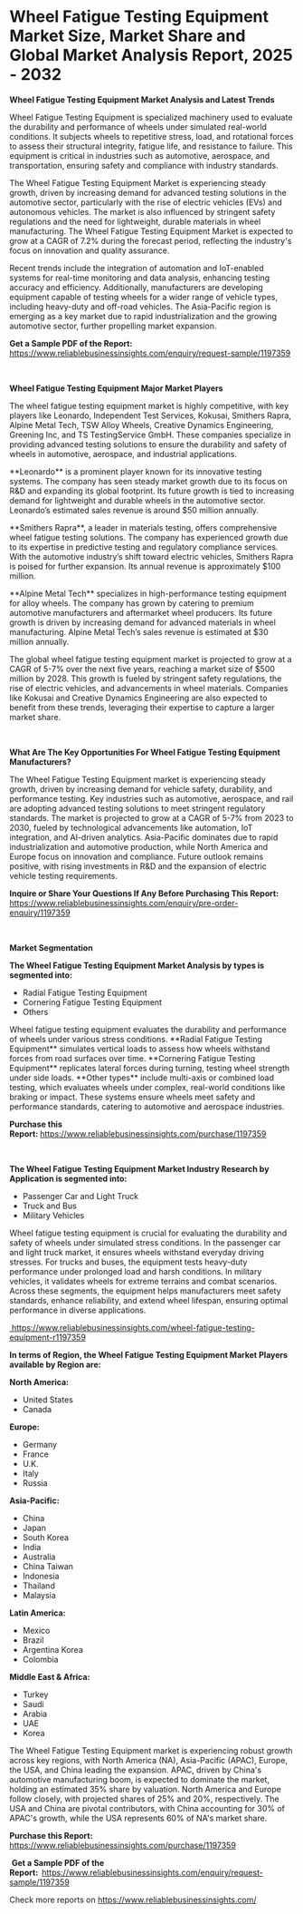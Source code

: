 <p><h1>Wheel Fatigue Testing Equipment Market Size, Market Share and Global Market Analysis Report, 2025 - 2032</h1></p><p><strong>Wheel Fatigue Testing Equipment Market Analysis and Latest Trends</strong></p>
<p><p>Wheel Fatigue Testing Equipment is specialized machinery used to evaluate the durability and performance of wheels under simulated real-world conditions. It subjects wheels to repetitive stress, load, and rotational forces to assess their structural integrity, fatigue life, and resistance to failure. This equipment is critical in industries such as automotive, aerospace, and transportation, ensuring safety and compliance with industry standards.</p><p>The Wheel Fatigue Testing Equipment Market is experiencing steady growth, driven by increasing demand for advanced testing solutions in the automotive sector, particularly with the rise of electric vehicles (EVs) and autonomous vehicles. The market is also influenced by stringent safety regulations and the need for lightweight, durable materials in wheel manufacturing. The Wheel Fatigue Testing Equipment Market is expected to grow at a CAGR of 7.2% during the forecast period, reflecting the industry's focus on innovation and quality assurance.</p><p>Recent trends include the integration of automation and IoT-enabled systems for real-time monitoring and data analysis, enhancing testing accuracy and efficiency. Additionally, manufacturers are developing equipment capable of testing wheels for a wider range of vehicle types, including heavy-duty and off-road vehicles. The Asia-Pacific region is emerging as a key market due to rapid industrialization and the growing automotive sector, further propelling market expansion.</p></p>
<p><strong>Get a Sample PDF of the Report:&nbsp;</strong> <a href="https://www.reliablebusinessinsights.com/enquiry/request-sample/1197359?utm_campaign=39&utm_medium=2&utm_source=Github&utm_content=ia&utm_term=24012025&utm_id=wheel-fatigue-testing-equipment">https://www.reliablebusinessinsights.com/enquiry/request-sample/1197359</a></p>
<p>&nbsp;</p>
<p><strong>Wheel Fatigue Testing Equipment Major Market Players</strong></p>
<p><p>The wheel fatigue testing equipment market is highly competitive, with key players like Leonardo, Independent Test Services, Kokusai, Smithers Rapra, Alpine Metal Tech, TSW Alloy Wheels, Creative Dynamics Engineering, Greening Inc, and TS TestingService GmbH. These companies specialize in providing advanced testing solutions to ensure the durability and safety of wheels in automotive, aerospace, and industrial applications.</p><p>**Leonardo** is a prominent player known for its innovative testing systems. The company has seen steady market growth due to its focus on R&D and expanding its global footprint. Its future growth is tied to increasing demand for lightweight and durable wheels in the automotive sector. Leonardo’s estimated sales revenue is around $50 million annually.</p><p>**Smithers Rapra**, a leader in materials testing, offers comprehensive wheel fatigue testing solutions. The company has experienced growth due to its expertise in predictive testing and regulatory compliance services. With the automotive industry’s shift toward electric vehicles, Smithers Rapra is poised for further expansion. Its annual revenue is approximately $100 million.</p><p>**Alpine Metal Tech** specializes in high-performance testing equipment for alloy wheels. The company has grown by catering to premium automotive manufacturers and aftermarket wheel producers. Its future growth is driven by increasing demand for advanced materials in wheel manufacturing. Alpine Metal Tech’s sales revenue is estimated at $30 million annually.</p><p>The global wheel fatigue testing equipment market is projected to grow at a CAGR of 5-7% over the next five years, reaching a market size of $500 million by 2028. This growth is fueled by stringent safety regulations, the rise of electric vehicles, and advancements in wheel materials. Companies like Kokusai and Creative Dynamics Engineering are also expected to benefit from these trends, leveraging their expertise to capture a larger market share.</p></p>
<p>&nbsp;</p>
<p><strong>What Are The Key Opportunities For Wheel Fatigue Testing Equipment Manufacturers?</strong></p>
<p><p>The Wheel Fatigue Testing Equipment market is experiencing steady growth, driven by increasing demand for vehicle safety, durability, and performance testing. Key industries such as automotive, aerospace, and rail are adopting advanced testing solutions to meet stringent regulatory standards. The market is projected to grow at a CAGR of 5-7% from 2023 to 2030, fueled by technological advancements like automation, IoT integration, and AI-driven analytics. Asia-Pacific dominates due to rapid industrialization and automotive production, while North America and Europe focus on innovation and compliance. Future outlook remains positive, with rising investments in R&D and the expansion of electric vehicle testing requirements.</p></p>
<p><strong>Inquire or Share Your Questions If Any Before Purchasing This Report:</strong> <a href="https://www.reliablebusinessinsights.com/enquiry/pre-order-enquiry/1197359?utm_campaign=39&utm_medium=2&utm_source=Github&utm_content=ia&utm_term=24012025&utm_id=wheel-fatigue-testing-equipment">https://www.reliablebusinessinsights.com/enquiry/pre-order-enquiry/1197359</a></p>
<p>&nbsp;</p>
<p><strong>Market Segmentation</strong></p>
<p><strong>The Wheel Fatigue Testing Equipment Market Analysis by types is segmented into:</strong></p>
<p><ul><li>Radial Fatigue Testing Equipment</li><li>Cornering Fatigue Testing Equipment</li><li>Others</li></ul></p>
<p><p>Wheel fatigue testing equipment evaluates the durability and performance of wheels under various stress conditions. **Radial Fatigue Testing Equipment** simulates vertical loads to assess how wheels withstand forces from road surfaces over time. **Cornering Fatigue Testing Equipment** replicates lateral forces during turning, testing wheel strength under side loads. **Other types** include multi-axis or combined load testing, which evaluates wheels under complex, real-world conditions like braking or impact. These systems ensure wheels meet safety and performance standards, catering to automotive and aerospace industries.</p></p>
<p><strong>Purchase this Report:&nbsp;</strong><a href="https://www.reliablebusinessinsights.com/purchase/1197359?utm_campaign=39&utm_medium=2&utm_source=Github&utm_content=ia&utm_term=24012025&utm_id=wheel-fatigue-testing-equipment">https://www.reliablebusinessinsights.com/purchase/1197359</a></p>
<p>&nbsp;</p>
<p><strong>The Wheel Fatigue Testing Equipment Market Industry Research by Application is segmented into:</strong></p>
<p><ul><li>Passenger Car and Light Truck</li><li>Truck and Bus</li><li>Military Vehicles</li></ul></p>
<p><p>Wheel fatigue testing equipment is crucial for evaluating the durability and safety of wheels under simulated stress conditions. In the passenger car and light truck market, it ensures wheels withstand everyday driving stresses. For trucks and buses, the equipment tests heavy-duty performance under prolonged load and harsh conditions. In military vehicles, it validates wheels for extreme terrains and combat scenarios. Across these segments, the equipment helps manufacturers meet safety standards, enhance reliability, and extend wheel lifespan, ensuring optimal performance in diverse applications.</p></p>
<p><a href="https://www.reliablebusinessinsights.com/wheel-fatigue-testing-equipment-r1197359?utm_campaign=39&utm_medium=2&utm_source=Github&utm_content=ia&utm_term=24012025&utm_id=wheel-fatigue-testing-equipment">&nbsp;https://www.reliablebusinessinsights.com/wheel-fatigue-testing-equipment-r1197359</a></p>
<p><strong>In terms of Region, the Wheel Fatigue Testing Equipment Market Players available by Region are:</strong></p>
<p>
    <p> <strong> North America: </strong>
        <ul>
            <li>United States</li>
            <li>Canada</li>
        </ul>
        </p> 
    <p> <strong> Europe: </strong>
        <ul>
            <li>Germany</li>
            <li>France</li>
            <li>U.K.</li>
            <li>Italy</li>
            <li>Russia</li>
        </ul>
        </p> 
    <p> <strong> Asia-Pacific: </strong>
        <ul>
            <li>China</li>
            <li>Japan</li>
            <li>South Korea</li>
            <li>India</li>
            <li>Australia</li>
            <li>China Taiwan</li>
            <li>Indonesia</li>
            <li>Thailand</li>
            <li>Malaysia</li>
        </ul>
        </p> 
    <p> <strong> Latin America: </strong>
        <ul>
            <li>Mexico</li>
            <li>Brazil</li>
            <li>Argentina Korea</li>
            <li>Colombia</li>
        </ul>
        </p> 
    <p> <strong> Middle East & Africa: </strong>
        <ul>
            <li>Turkey</li>
            <li>Saudi</li>
            <li>Arabia</li>
            <li>UAE</li>
            <li>Korea</li>
        </ul>
    </p>
    </p>
<p><p>The Wheel Fatigue Testing Equipment market is experiencing robust growth across key regions, with North America (NA), Asia-Pacific (APAC), Europe, the USA, and China leading the expansion. APAC, driven by China's automotive manufacturing boom, is expected to dominate the market, holding an estimated 35% share by valuation. North America and Europe follow closely, with projected shares of 25% and 20%, respectively. The USA and China are pivotal contributors, with China accounting for 30% of APAC's growth, while the USA represents 60% of NA's market share.</p></p>
<p><strong>Purchase this Report: </strong><a href="https://www.reliablebusinessinsights.com/purchase/1197359?utm_campaign=39&utm_medium=2&utm_source=Github&utm_content=ia&utm_term=24012025&utm_id=wheel-fatigue-testing-equipment">https://www.reliablebusinessinsights.com/purchase/1197359</a></p>
<p>&nbsp;<strong>Get a Sample PDF of the Report:&nbsp;&nbsp;</strong><a href="https://www.reliablebusinessinsights.com/enquiry/request-sample/1197359?utm_campaign=39&utm_medium=2&utm_source=Github&utm_content=ia&utm_term=24012025&utm_id=wheel-fatigue-testing-equipment">https://www.reliablebusinessinsights.com/enquiry/request-sample/1197359</a></p>
<p><strong></strong></p>
<p>Check more reports on <a href="https://www.reliablebusinessinsights.com/?utm_campaign=39&utm_medium=2&utm_source=Github&utm_content=ia&utm_term=24012025&utm_id=wheel-fatigue-testing-equipment">https://www.reliablebusinessinsights.com/</a></p>